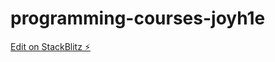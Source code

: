 # programming-courses-joyh1e

[Edit on StackBlitz ⚡️](https://stackblitz.com/edit/programming-courses-joyh1e)